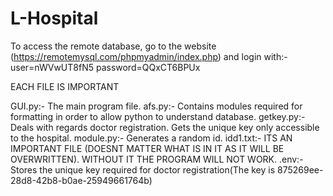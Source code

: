 # L-Hospital


To access the remote database, go to the website (https://remotemysql.com/phpmyadmin/index.php) and login with:-
user=nWVwUT8fN5
password=QQxCT6BPUx

EACH FILE IS IMPORTANT

GUI.py:- The main program file.
afs.py:- Contains modules required for formatting in order to allow python to understand database.
getkey.py:- Deals with regards doctor registration. Gets the unique key only accessible to the hospital.
module.py:- Generates a random id.
idd1.txt:- ITS AN IMPORTANT FILE (DOESNT MATTER WHAT IS IN IT AS IT WILL BE OVERWRITTEN). WITHOUT IT THE PROGRAM WILL NOT WORK.
.env:- Stores the unique key required for doctor registration(The key is 875269ee-28d8-42b8-b0ae-25949661764b)


